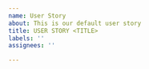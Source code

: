 ```yaml
---
name: User Story
about: This is our default user story
title: USER STORY <TITLE>
labels: ''
assignees: ''

---
```



